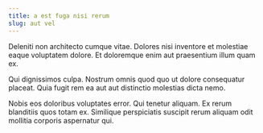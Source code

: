 ```yaml
---
title: a est fuga nisi rerum
slug: aut vel
---
```


Deleniti non architecto cumque vitae. Dolores nisi inventore et molestiae eaque voluptatem dolore. Et doloremque enim aut praesentium illum quam ex.

Qui dignissimos culpa. Nostrum omnis quod quo ut dolore consequatur placeat. Quia fugit rem ea aut aut distinctio molestias dicta nemo.

Nobis eos doloribus voluptates error. Qui tenetur aliquam. Ex rerum blanditiis quos totam ex. Similique perspiciatis suscipit rerum aliquam odit mollitia corporis aspernatur qui.
